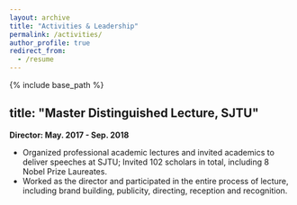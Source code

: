 ```yaml
---
layout: archive
title: "Activities & Leadership"
permalink: /activities/
author_profile: true
redirect_from:
  - /resume
---
```


{% include base_path %}

title: "Master Distinguished Lecture, SJTU"
------

**Director: May. 2017 - Sep. 2018**

* Organized professional academic lectures and invited academics to deliver speeches at SJTU; Invited 102 scholars in total, including 8 Nobel Prize Laureates.
* Worked as the director and participated in the entire process of lecture, including brand building, publicity, directing, reception and recognition.
